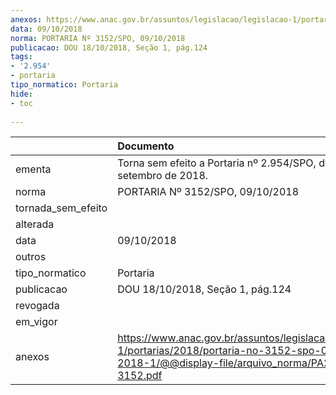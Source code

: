 ```yaml
---
anexos: https://www.anac.gov.br/assuntos/legislacao/legislacao-1/portarias/2018/portaria-no-3152-spo-09-10-2018-1/@@display-file/arquivo_norma/PA2018-3152.pdf
data: 09/10/2018
norma: PORTARIA Nº 3152/SPO, 09/10/2018
publicacao: DOU 18/10/2018, Seção 1, pág.124
tags:
- '2.954'
- portaria
tipo_normatico: Portaria
hide: 
- toc 
 
---
```


|                    | Documento                                                                                                                                              |
|:-------------------|:-------------------------------------------------------------------------------------------------------------------------------------------------------|
| ementa             | Torna sem efeito a Portaria nº 2.954/SPO, de 20 de setembro de 2018.                                                                                   |
| norma              | PORTARIA Nº 3152/SPO, 09/10/2018                                                                                                                       |
| tornada_sem_efeito |                                                                                                                                                        |
| alterada           |                                                                                                                                                        |
| data               | 09/10/2018                                                                                                                                             |
| outros             |                                                                                                                                                        |
| tipo_normatico     | Portaria                                                                                                                                               |
| publicacao         | DOU 18/10/2018, Seção 1, pág.124                                                                                                                       |
| revogada           |                                                                                                                                                        |
| em_vigor           |                                                                                                                                                        |
| anexos             | https://www.anac.gov.br/assuntos/legislacao/legislacao-1/portarias/2018/portaria-no-3152-spo-09-10-2018-1/@@display-file/arquivo_norma/PA2018-3152.pdf |